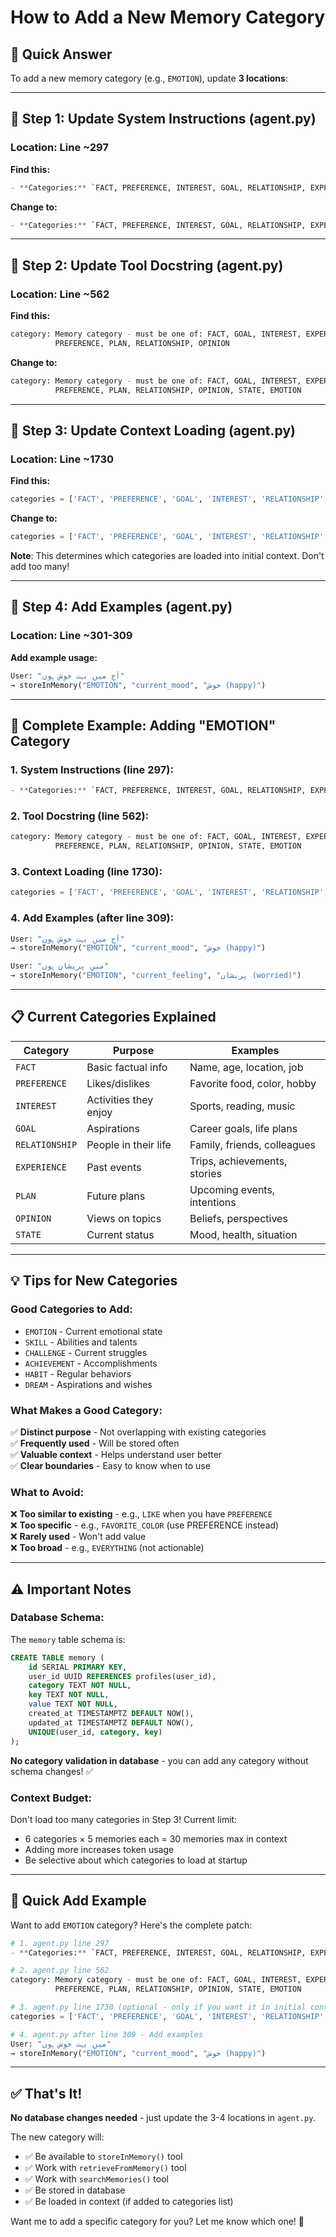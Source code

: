 # How to Add a New Memory Category

## 🎯 Quick Answer

To add a new memory category (e.g., `EMOTION`), update **3 locations**:

---

## 📍 **Step 1: Update System Instructions** (agent.py)

### Location: Line ~297

**Find this:**
```python
- **Categories:** `FACT, PREFERENCE, INTEREST, GOAL, RELATIONSHIP, EXPERIENCE, PLAN, OPINION, STATE`
```

**Change to:**
```python
- **Categories:** `FACT, PREFERENCE, INTEREST, GOAL, RELATIONSHIP, EXPERIENCE, PLAN, OPINION, STATE, EMOTION`
```

---

## 📍 **Step 2: Update Tool Docstring** (agent.py)

### Location: Line ~562

**Find this:**
```python
category: Memory category - must be one of: FACT, GOAL, INTEREST, EXPERIENCE, 
          PREFERENCE, PLAN, RELATIONSHIP, OPINION
```

**Change to:**
```python
category: Memory category - must be one of: FACT, GOAL, INTEREST, EXPERIENCE, 
          PREFERENCE, PLAN, RELATIONSHIP, OPINION, STATE, EMOTION
```

---

## 📍 **Step 3: Update Context Loading** (agent.py)

### Location: Line ~1730

**Find this:**
```python
categories = ['FACT', 'PREFERENCE', 'GOAL', 'INTEREST', 'RELATIONSHIP', 'PLAN']
```

**Change to:**
```python
categories = ['FACT', 'PREFERENCE', 'GOAL', 'INTEREST', 'RELATIONSHIP', 'PLAN', 'EMOTION']
```

**Note**: This determines which categories are loaded into initial context. Don't add too many!

---

## 📍 **Step 4: Add Examples** (agent.py)

### Location: Line ~301-309

**Add example usage:**
```python
User: "آج میں بہت خوش ہوں"
→ storeInMemory("EMOTION", "current_mood", "خوش (happy)")
```

---

## 🎯 **Complete Example: Adding "EMOTION" Category**

### 1. System Instructions (line 297):
```python
- **Categories:** `FACT, PREFERENCE, INTEREST, GOAL, RELATIONSHIP, EXPERIENCE, PLAN, OPINION, STATE, EMOTION`
```

### 2. Tool Docstring (line 562):
```python
category: Memory category - must be one of: FACT, GOAL, INTEREST, EXPERIENCE, 
          PREFERENCE, PLAN, RELATIONSHIP, OPINION, STATE, EMOTION
```

### 3. Context Loading (line 1730):
```python
categories = ['FACT', 'PREFERENCE', 'GOAL', 'INTEREST', 'RELATIONSHIP', 'PLAN', 'EMOTION']
```

### 4. Add Examples (after line 309):
```python
User: "آج میں بہت خوش ہوں"
→ storeInMemory("EMOTION", "current_mood", "خوش (happy)")

User: "میں پریشان ہوں"
→ storeInMemory("EMOTION", "current_feeling", "پریشان (worried)")
```

---

## 📋 **Current Categories Explained**

| Category | Purpose | Examples |
|----------|---------|----------|
| `FACT` | Basic factual info | Name, age, location, job |
| `PREFERENCE` | Likes/dislikes | Favorite food, color, hobby |
| `INTEREST` | Activities they enjoy | Sports, reading, music |
| `GOAL` | Aspirations | Career goals, life plans |
| `RELATIONSHIP` | People in their life | Family, friends, colleagues |
| `EXPERIENCE` | Past events | Trips, achievements, stories |
| `PLAN` | Future plans | Upcoming events, intentions |
| `OPINION` | Views on topics | Beliefs, perspectives |
| `STATE` | Current status | Mood, health, situation |

---

## 💡 **Tips for New Categories**

### **Good Categories to Add**:
- `EMOTION` - Current emotional state
- `SKILL` - Abilities and talents
- `CHALLENGE` - Current struggles
- `ACHIEVEMENT` - Accomplishments
- `HABIT` - Regular behaviors
- `DREAM` - Aspirations and wishes

### **What Makes a Good Category**:
✅ **Distinct purpose** - Not overlapping with existing categories  
✅ **Frequently used** - Will be stored often  
✅ **Valuable context** - Helps understand user better  
✅ **Clear boundaries** - Easy to know when to use  

### **What to Avoid**:
❌ **Too similar to existing** - e.g., `LIKE` when you have `PREFERENCE`  
❌ **Too specific** - e.g., `FAVORITE_COLOR` (use PREFERENCE instead)  
❌ **Rarely used** - Won't add value  
❌ **Too broad** - e.g., `EVERYTHING` (not actionable)  

---

## ⚠️ **Important Notes**

### **Database Schema**:
The `memory` table schema is:
```sql
CREATE TABLE memory (
    id SERIAL PRIMARY KEY,
    user_id UUID REFERENCES profiles(user_id),
    category TEXT NOT NULL,
    key TEXT NOT NULL,
    value TEXT NOT NULL,
    created_at TIMESTAMPTZ DEFAULT NOW(),
    updated_at TIMESTAMPTZ DEFAULT NOW(),
    UNIQUE(user_id, category, key)
);
```

**No category validation in database** - you can add any category without schema changes! ✅

### **Context Budget**:
Don't load too many categories in Step 3! Current limit:
- 6 categories × 5 memories each = 30 memories max in context
- Adding more increases token usage
- Be selective about which categories to load at startup

---

## 🚀 **Quick Add Example**

Want to add `EMOTION` category? Here's the complete patch:

```python
# 1. agent.py line 297
- **Categories:** `FACT, PREFERENCE, INTEREST, GOAL, RELATIONSHIP, EXPERIENCE, PLAN, OPINION, STATE, EMOTION`

# 2. agent.py line 562
category: Memory category - must be one of: FACT, GOAL, INTEREST, EXPERIENCE, 
          PREFERENCE, PLAN, RELATIONSHIP, OPINION, STATE, EMOTION

# 3. agent.py line 1730 (optional - only if you want it in initial context)
categories = ['FACT', 'PREFERENCE', 'GOAL', 'INTEREST', 'RELATIONSHIP', 'PLAN', 'EMOTION']

# 4. agent.py after line 309 - Add examples
User: "میں بہت خوش ہوں"
→ storeInMemory("EMOTION", "current_mood", "خوش (happy)")
```

---

## ✅ **That's It!**

**No database changes needed** - just update the 3-4 locations in `agent.py`.

The new category will:
- ✅ Be available to `storeInMemory()` tool
- ✅ Work with `retrieveFromMemory()` tool
- ✅ Work with `searchMemories()` tool
- ✅ Be stored in database
- ✅ Be loaded in context (if added to categories list)

Want me to add a specific category for you? Let me know which one! 🎯

